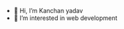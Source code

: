 - 👋 Hi, I’m Kanchan yadav
- 👀 I’m interested in web development 




<!---
KY02/KY02 is a ✨ special ✨ repository because its `README.md` (this file) appears on your GitHub profile.
You can click the Preview link to take a look at your changes.
--->
